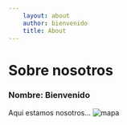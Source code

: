 ```yaml
---
    layout: about
    author: bienvenido
    title: About
---
```


# Sobre nosotros
### Nombre: Bienvenido
Aqui estamos nosotros...
![mapa]({{site.baseurl}}/assets/img/mapa.png)

